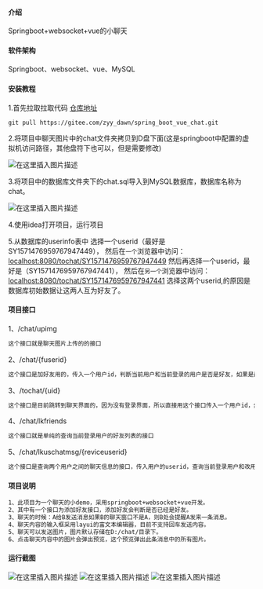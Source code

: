 #### 介绍

Springboot+websocket+vue的小聊天

#### 软件架构

Springboot、websocket、vue、MySQL

#### 安装教程

1.首先拉取拉取代码  [仓库地址](https://gitee.com/zyy_dawn/spring_boot_vue_chat "仓库地址")
```
git pull https://gitee.com/zyy_dawn/spring_boot_vue_chat.git
```

2.将项目中聊天图片中的chat文件夹拷贝到D盘下面(这是springboot中配置的虚拟机访问路径，其他盘符下也可以，但是需要修改)

![在这里插入图片描述](https://images.gitee.com/uploads/images/2019/1221/103000_e3108947_3026905.png)

3.将项目中的数据库文件夹下的chat.sql导入到MySQL数据库，数据库名称为chat。

![在这里插入图片描述](https://images.gitee.com/uploads/images/2019/1221/103000_ffa391ee_3026905.png)

4.使用idea打开项目，运行项目

5.从数据库的userinfo表中
选择一个userid（最好是SY1571476959767947449），
然后在`一个`浏览器中访问：[localhost:8080/tochat/SY1571476959767947449]("localhost:8080/tochat/SY1571476959767947449")
然后再选择一个userid，最好是（SY1571476959767947441），
然后在`另一个`浏览器中访问：[localhost:8080/tochat/SY1571476959767947441]("localhost:8080/tochat/SY1571476959767947441")
选择这两个userid,的原因是数据库初始数据让这两人互为好友了。

#### 项目接口

1、/chat/upimg

```markdown
这个接口就是聊天图片上传的的接口
```

2、/chat/{fuserid}

```markdown
这个接口是加好友用的，传入一个用户id，判断当前用户和当前登录的用户是否是好友，如果是直接跳转到接口：/chat（目前这个接口以及删除，这个接口就是单纯跳转到聊天界面）
```

3、/tochat/{uid}

```markdown
这个接口是目前跳转到聊天界面的，因为没有登录界面，所以直接用这个接口传入一个用户id，然后在此接口中将此用户id存储到session，作为登录用户的id。
```

4、/chat/lkfriends

```markdown
这个接口就是单纯的查询当前登录用户的好友列表的接口
```

5、/chat/lkuschatmsg/{reviceuserid}

```markdown
这个接口是查询两个用户之间的聊天信息的接口，传入用户的userid，查询当前登录用户和改用的聊天记录。
```

#### 项目说明

```markdown
1、此项目为一个聊天的小demo，采用springboot+websocket+vue开发。
2、其中有一个接口为添加好友接口，添加好友会判断是否已经是好友。
3、聊天的时候：A给B发送消息如果B的聊天窗口不是A，则B处会提醒A发来一条消息。
4、聊天内容的输入框采用layui的富文本编辑器，目前不支持回车发送内容。
5、聊天可以发送图片，图片默认存储在D:/chat/目录下。
6、点击聊天内容中的图片会弹出预览，这个预览弹出此条消息中的所有图片。
```

#### 运行截图

![在这里插入图片描述](https://images.gitee.com/uploads/images/2019/1221/103549_392d584f_3026905.png)
![在这里插入图片描述](https://images.gitee.com/uploads/images/2019/1221/103549_9612745d_3026905.png)
![在这里插入图片描述](https://images.gitee.com/uploads/images/2019/1221/103549_1fe4ddff_3026905.png)
